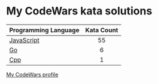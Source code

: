 # My CodeWars kata solutions

|    Programming Language  |    Kata Count  | 
|----------|:-------------:|
| [JavaScript](https://github.com/nikitapozdeev/programming-problems/tree/master/codewars/javascript) | 55 |
| [Go](https://github.com/nikitapozdeev/programming-problems/tree/master/codewars/go) | 6 |
| [Cpp](https://github.com/nikitapozdeev/programming-problems/tree/master/codewars/cpp) | 1 |

[My CodeWars profile](https://www.codewars.com/users/crabn3bula)
